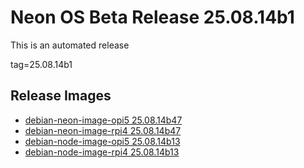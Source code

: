 # Neon OS Beta Release 25.08.14b1
This is an automated release

tag=25.08.14b1

## Release Images
- [debian-neon-image-opi5 25.08.14b47](https://download.neonaiservices.com/neon_os/core/rpi4/dev/debian-neon-image-rpi4_2025-08-14_18_01.img.xz)
- [debian-neon-image-rpi4 25.08.14b47](https://download.neonaiservices.com/neon_os/core/rpi4/dev/debian-neon-image-rpi4_2025-08-14_18_01.img.xz)
- [debian-node-image-opi5 25.08.14b13](https://download.neonaiservices.com/neon_os/node/rpi4/dev/debian-node-image-rpi4_2025-08-14_18_33.img.xz)
- [debian-node-image-rpi4 25.08.14b13](https://download.neonaiservices.com/neon_os/node/rpi4/dev/debian-node-image-rpi4_2025-08-14_18_33.img.xz)
